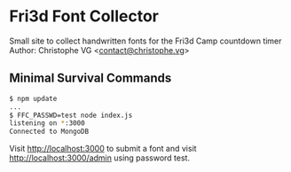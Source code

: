 # Fri3d Font Collector

Small site to collect handwritten fonts for the Fri3d Camp countdown timer  
Author: Christophe VG <<contact@christophe.vg>>

## Minimal Survival Commands

```bash
$ npm update
...
$ FFC_PASSWD=test node index.js 
listening on *:3000
Connected to MongoDB
```

Visit [http://localhost:3000](http://localhost:3000) to submit a font and visit [http://localhost:3000/admin](http://localhost:3000/admin) using password test.
